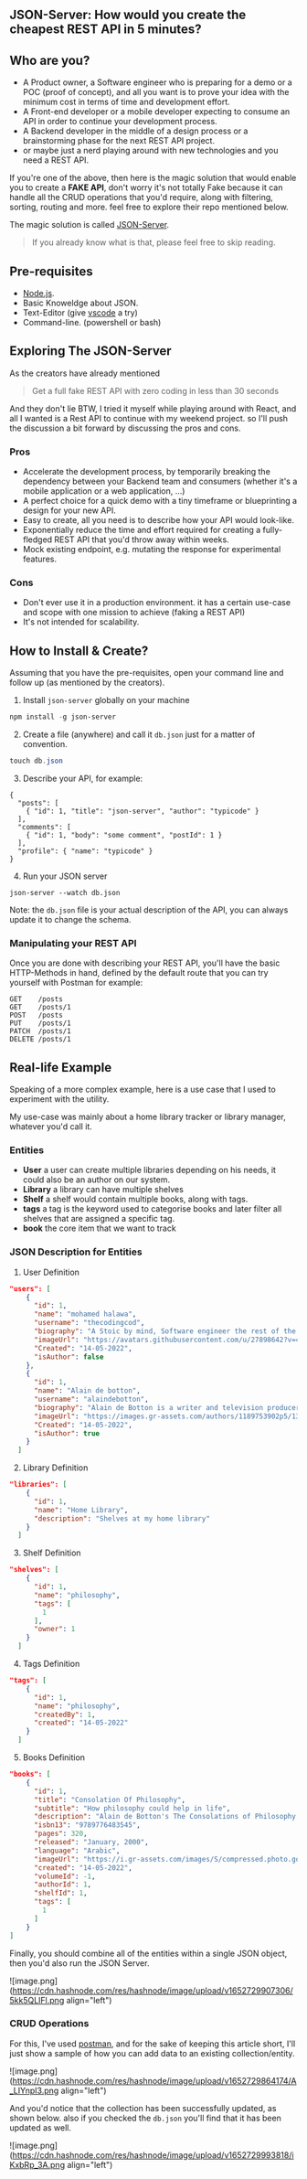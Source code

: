## JSON-Server: How would you create the cheapest REST API in 5 minutes?

## Who are you?
- A Product owner, a Software engineer who is preparing for a demo or a POC (proof of concept), and all you want is to prove your idea with the minimum cost in terms of time and development effort.
- A Front-end developer or a mobile developer expecting to consume an API in order to continue your development process.
- A Backend developer in the middle of a design process or a brainstorming phase for the next REST API project.
- or maybe just a nerd playing around with new technologies and you need a REST API.

If you're one of the above, then here is the magic solution that would enable you to create a **FAKE API**, don't worry it's not totally Fake because it can handle all the CRUD operations that you'd require, along with filtering, sorting, routing and more.
feel free to explore their repo mentioned below.

The magic solution is called [JSON-Server](https://github.com/typicode/json-server).

> If you already know what is that, please feel free to skip reading.

## Pre-requisites
- [Node.js](https://nodejs.org/en/).
- Basic Knoweldge about JSON.
- Text-Editor (give [vscode](https://code.visualstudio.com/) a try)
- Command-line. (powershell or bash)

## Exploring The JSON-Server
As the creators have already mentioned 
> Get a full fake REST API with zero coding in less than 30 seconds

And they don't lie BTW, I tried it myself while playing around with React, and all I wanted is a Rest API to continue with my weekend project. so I'll push the discussion a bit forward by discussing the pros and cons.

### Pros
- Accelerate the development process, by temporarily breaking the dependency between your Backend team and consumers (whether it's a mobile application or a web application, ...)
- A perfect choice for a quick demo with a tiny timeframe or blueprinting a design for your new API.
- Easy to create, all you need is to describe how your API would look-like.
- Exponentially reduce the time and effort required for creating a fully-fledged REST API that you'd throw away within weeks.
- Mock existing endpoint, e.g. mutating the response for experimental features.

### Cons
- Don't ever use it in a production environment. it has a certain use-case and scope with one mission to achieve (faking a REST API)
- It's not intended for scalability.

## How to Install & Create?
Assuming that you have the pre-requisites, open your command line and follow up (as mentioned by the creators).

1. Install `json-server` globally on your machine
```powershell
npm install -g json-server
```
2. Create a file (anywhere) and call it `db.json` just for a matter of convention.
```powershell
touch db.json
```
3. Describe your API, for example:
```
{
  "posts": [
    { "id": 1, "title": "json-server", "author": "typicode" }
  ],
  "comments": [
    { "id": 1, "body": "some comment", "postId": 1 }
  ],
  "profile": { "name": "typicode" }
}
```
4. Run your JSON server 
```
json-server --watch db.json
```

Note: the `db.json` file is your actual description of the API, you can always update it to change the schema.

### Manipulating your REST API
Once you are done with describing your REST API, you'll have the basic HTTP-Methods in hand, defined by the default route that you can try yourself with Postman for example:
```http
GET    /posts
GET    /posts/1
POST   /posts
PUT    /posts/1
PATCH  /posts/1
DELETE /posts/1
```

## Real-life Example
Speaking of a more complex example, here is a use case that I used to experiment with the utility.

My use-case was mainly about a home library tracker or library manager, whatever you'd call it.

### Entities
- **User** a user can create multiple libraries depending on his needs, it could also be an author on our system.
- **Library** a library can have multiple shelves
- **Shelf** a shelf would contain multiple books, along with tags.
- **tags** a tag is the keyword used to categorise books and later filter all shelves that are assigned a specific tag.
- **book** the core item that we want to track

### JSON Description for Entities
1. User Definition
```json
"users": [
    {
      "id": 1,
      "name": "mohamed halawa",
      "username": "thecodingcod",
      "biography": "A Stoic by mind, Software engineer the rest of the day",
      "imageUrl": "https://avatars.githubusercontent.com/u/27898642?v=4",
      "Created": "14-05-2022",
      "isAuthor": false
    },
    {
      "id": 1,
      "name": "Alain de botton",
      "username": "alaindebotton",
      "biography": "Alain de Botton is a writer and television producer who lives in London and aims to make philosophy relevant to everyday life.",
      "imageUrl": "https://images.gr-assets.com/authors/1189753902p5/13199.jpg",
      "Created": "14-05-2022",
      "isAuthor": true
    }
  ]
```
2. Library Definition
```json
"libraries": [
    {
      "id": 1,
      "name": "Home Library",
      "description": "Shelves at my home library"
    }
  ]
```
3. Shelf Definition
```json
"shelves": [
    {
      "id": 1,
      "name": "philosophy",
      "tags": [
        1
      ],
      "owner": 1
    }
  ]
```

4. Tags Definition
```json
"tags": [
    {
      "id": 1,
      "name": "philosophy",
      "createdBy": 1,
      "created": "14-05-2022"
    }
  ]
```
5. Books Definition
```json
"books": [
    {
      "id": 1,
      "title": "Consolation Of Philosophy",
      "subtitle": "How philosophy could help in life",
      "description": "Alain de Botton's The Consolations of Philosophy takes the discipline of logic and the mind back to its roots. Drawing inspiration from six of the finest minds in history - Socrates, Epicurus, Seneca, Montaigne, Schopenhauer and Nietzsche - he addresses lack of money, the pain of love, inadequacy, anxiety and conformity. De Botton's book led one critic to call philosophy 'the new rock and roll'",
      "isbn13": "9789776483545",
      "pages": 320,
      "released": "January, 2000",
      "language": "Arabic",
      "imageUrl": "https://i.gr-assets.com/images/S/compressed.photo.goodreads.com/books/1448130674l/27872336._SX318_.jpg",
      "created": "14-05-2022",
      "volumeId": -1,
      "authorId": 1,
      "shelfId": 1,
      "tags": [
        1
      ]
    }
]
```

Finally, you should combine all of the entities within a single JSON object, then you'd also run the JSON Server.

![image.png](https://cdn.hashnode.com/res/hashnode/image/upload/v1652729907306/5kk5QLIFl.png align="left")

### CRUD Operations
For this, I've used [postman](https://www.postman.com/), and for the sake of keeping this article short, I'll just show a sample of how you can add data to an existing collection/entity.

![image.png](https://cdn.hashnode.com/res/hashnode/image/upload/v1652729864174/A_LIYnpI3.png align="left")

And you'd notice that the collection has been successfully updated, as shown below. also if you checked the `db.json` you'll find that it has been updated as well.

![image.png](https://cdn.hashnode.com/res/hashnode/image/upload/v1652729993818/iKxbRp_3A.png align="left")

